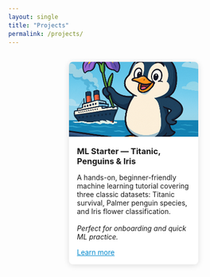 ```yaml
---
layout: single
title: "Projects"
permalink: /projects/
---
```


<div style="display: flex; flex-wrap: wrap; justify-content: center; gap: 2rem; margin: 2rem 0;">
  <div style="width: 260px; box-shadow: 0 2px 12px #ddd; border-radius: 8px; overflow: hidden; background: #fff;">
    <img src="/assets/images/ml_starter.png" style="width:100%; height:150px; object-fit:cover;">
    <div style="padding: 1rem;">
      <h3 style="margin: 0 0 0.5rem;">ML Starter — Titanic, Penguins & Iris</h3>
      <p>
        A hands-on, beginner-friendly machine learning tutorial covering three classic datasets: Titanic survival, Palmer penguin species, and Iris flower classification.
        <br><br>
        <i>Perfect for onboarding and quick ML practice.</i>
      </p>
      <a href="/projects/ml-starter" style="color: #0088cc;">Learn more</a>
    </div>
  </div>
  <!-- Copier ce bloc pour chaque projet -->
</div>

